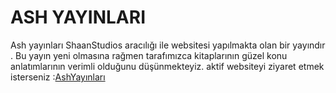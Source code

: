 # ASH YAYINLARI 
Ash yayınları ShaanStudios aracılığı ile websitesi yapılmakta olan bir yayındır .
Bu yayın yeni olmasına rağmen tarafımızca kitaplarının güzel konu anlatımlarının verimli olduğunu düşünmekteyiz.
aktif websiteyi ziyaret etmek isterseniz :[AshYayınları](https://www.ashyayinlari.rf.gd/)
